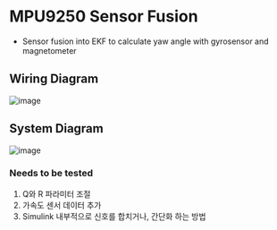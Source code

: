 # MPU9250 Sensor Fusion
* Sensor fusion into EKF to calculate yaw angle with gyrosensor and magnetometer
## Wiring Diagram
![image](https://user-images.githubusercontent.com/86957779/217463645-35ba5197-f327-4761-a887-9932343e454b.png)

## System Diagram
![image](https://user-images.githubusercontent.com/86957779/219295380-16374901-a69d-4ff4-8073-7838eea7636f.png)

### Needs to be tested
1) Q와 R 파라미터 조절
2) 가속도 센서 데이터 추가
3) Simulink 내부적으로 신호를 합치거나, 간단화 하는 방법
